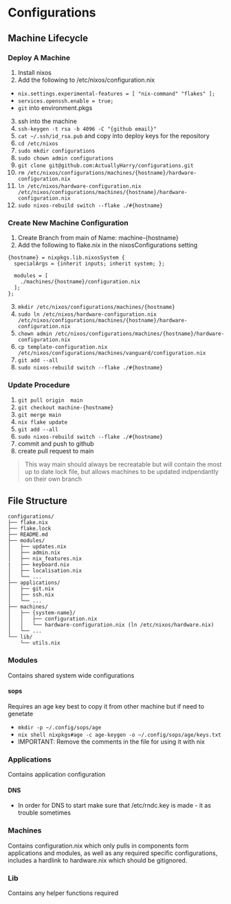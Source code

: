 # Configurations

## Machine Lifecycle

### Deploy A Machine
1. Install nixos
2. Add the following to /etc/nixos/configuration.nix
  - `nix.settings.experimental-features = [ "nix-command" "flakes" ];`
  - `services.openssh.enable = true;`
  - `git` into environment.pkgs
3. ssh into the machine
4. `ssh-keygen -t rsa -b 4096 -C "{github email}"`
5. `cat ~/.ssh/id_rsa.pub` and copy into deploy keys for the repository
6. `cd /etc/nixos`
7. `sudo mkdir configurations`
8. `sudo chown admin configurations`
9. `git clone git@github.com:ActuallyHarry/configurations.git`
10. `rm /etc/nixos/configurations/machines/{hostname}/hardware-configuration.nix`
11. `ln /etc/nixos/hardware-configuration.nix /etc/nixos/configurations/machines/{hostname}/hardware-configuration.nix`
12. `sudo nixos-rebuild switch --flake ./#{hostname}`
 
### Create New Machine Configuration
1. Create Branch from main of Name: machine-{hostname}
2. Add the following to flake.nix in the nixosConfigurations setting
```
{hostname} = nixpkgs.lib.nixosSystem {
  specialArgs = {inherit inputs; inherit system; };

  modules = [
    ./machines/{hostname}/configuration.nix
  ];
};
```
3. `mkdir /etc/nixos/configurations/machines/{hostname}`
4. `sudo ln /etc/nixos/hardware-configuration.nix /etc/nixos/configurations/machines/{hostname}/hardware-configuration.nix`
5. `chown admin /etc/nixos/configurations/machines/{hostname}/hardware-configuration.nix`
6. `cp template-configuration.nix /etc/nixos/configurations/machines/vanguard/configuration.nix`
7. `git add --all`
8. `sudo nixos-rebuild switch --flake ./#{hostname}`

### Update Procedure
1. `git pull origin  main`
2. `git checkout machine-{hostname}`
3. `git merge main`
4. `nix flake update`
5. `git add --all`
6. `sudo nixos-rebuild switch --flake ./#{hostname}`
7. commit and push to github
8. create pull request to main

> This way main should always be recreatable but will contain the most up to date lock file, but allows machines to be updated indpendantly on their own branch


## File Structure
```
configurations/
├── flake.nix
├── flake.lock
├── README.md
├── modules/
│   ├── updates.nix
│   ├── admin.nix
│   ├── nix_features.nix
|   ├── keyboard.nix
│   ├── localisation.nix
│   └── ...
├── applications/
│   ├── git.nix
│   ├── ssh.nix
│   └── ...
├── machines/
│   ├── {system-name}/
│   │   ├── configuration.nix
│   │   └── hardware-configuration.nix (ln /etc/nixos/hardware.nix)
│   └── ...
└── lib/
    └── utils.nix
```
### Modules
Contains shared system wide configurations

#### sops
Requires an age key best to copy it from other machine but if need to genetate
- `mkdir -p ~/.config/sops/age`
- `nix shell nixpkgs#age -c age-keygen -o ~/.config/sops/age/keys.txt`
- IMPORTANT: Remove the comments in the file for using it with nix


### Applications
Contains application configuration

#### DNS
- In order for DNS to start make sure that /etc/rndc.key is made - it as trouble sometimes

### Machines
Contains configuration.nix which only pulls in components form applications and modules, as well as any required specific configurations, includes a hardlink to hardware.nix which should be gitignored.
### Lib
Contains any helper functions required

